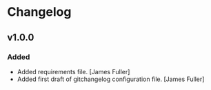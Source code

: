 # Changelog

## v1.0.0

### Added

* Added requirements file. [James Fuller]
* Added first draft of gitchangelog configuration file. [James Fuller]
